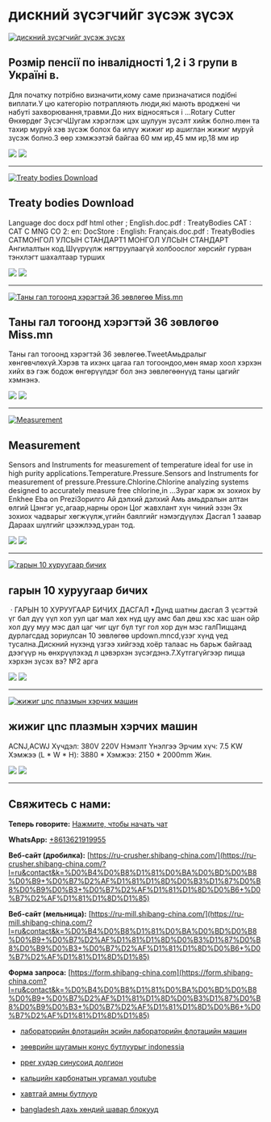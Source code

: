 # дискний зүсэгчийг зүсэж зүсэх

<a href="https://swt.shibang-china.com/?l=ru&img&k=%D0%B4%D0%B8%D1%81%D0%BA%D0%BD%D0%B8%D0%B9+%D0%B7%D2%AF%D1%81%D1%8D%D0%B3%D1%87%D0%B8%D0%B9%D0%B3+%D0%B7%D2%AF%D1%81%D1%8D%D0%B6+%D0%B7%D2%AF%D1%81%D1%8D%D1%85" target="_blank">![дискний зүсэгчийг зүсэж зүсэх](http://static.shibang-china.com/all-800x300/662.jpg)</a>

## Розмір пенсії по інвалідності 1,2 і 3 групи в Україні в.
Для початку потрібно визначити,кому саме призначатися подібні виплати.У цю категорію потрапляють люди,які мають вроджені чи набуті захворювання,травми.До них відносяться і …Rotary Cutter Өнхөрдөг ЗүсэгчШугам хэрэглэж цэх шулуун зүсэлт хийж болно.mөн та тахир муруй хэв зүсэж болох ба илүү жижиг ир ашиглан жижиг муруй зүсэж болно.3 өөр хэмжээтэй байгаа 60 мм ир,45 мм ир,18 мм ир


<a href="https://whatsapp.shibangsoft.com/WhatsApp.php" target="_blank" title="WhatsApp">![](http://static.shibang-china.com/icon/whatsapp.png)</a> <a href="https://swt.shibang-china.com/?l=ru&icon&k=%D0%B4%D0%B8%D1%81%D0%BA%D0%BD%D0%B8%D0%B9+%D0%B7%D2%AF%D1%81%D1%8D%D0%B3%D1%87%D0%B8%D0%B9%D0%B3+%D0%B7%D2%AF%D1%81%D1%8D%D0%B6+%D0%B7%D2%AF%D1%81%D1%8D%D1%85" target="_blank">![](http://static.shibang-china.com/icon/chat-ru.png)</a>

---

<a href="https://swt.shibang-china.com/?l=ru&img&k=%D0%B4%D0%B8%D1%81%D0%BA%D0%BD%D0%B8%D0%B9+%D0%B7%D2%AF%D1%81%D1%8D%D0%B3%D1%87%D0%B8%D0%B9%D0%B3+%D0%B7%D2%AF%D1%81%D1%8D%D0%B6+%D0%B7%D2%AF%D1%81%D1%8D%D1%85" target="_blank">![Treaty bodies Download](http://static.shibang-china.com/all-800x300/555.jpg)</a>

## Treaty bodies Download
Language doc docx pdf html other ; English.doc.pdf : TreatyBodies CAT : CAT C MNG CO 2: en: DocStore : English: Fran&#231;ais.doc.pdf : TreatyBodies CATМОНГОЛ УЛСЫН СТАНДАРТ1 МОНГОЛ УЛСЫН СТАНДАРТ Ангилалтын код.Шүүрүүлж нягтруулаагүй холбоослог хөрсийг гурван тэнхлэгт шахалтаар турших


<a href="https://whatsapp.shibangsoft.com/WhatsApp.php" target="_blank" title="WhatsApp">![](http://static.shibang-china.com/icon/whatsapp.png)</a> <a href="https://swt.shibang-china.com/?l=ru&icon&k=%D0%B4%D0%B8%D1%81%D0%BA%D0%BD%D0%B8%D0%B9+%D0%B7%D2%AF%D1%81%D1%8D%D0%B3%D1%87%D0%B8%D0%B9%D0%B3+%D0%B7%D2%AF%D1%81%D1%8D%D0%B6+%D0%B7%D2%AF%D1%81%D1%8D%D1%85" target="_blank">![](http://static.shibang-china.com/icon/chat-ru.png)</a>

---

<a href="https://swt.shibang-china.com/?l=ru&img&k=%D0%B4%D0%B8%D1%81%D0%BA%D0%BD%D0%B8%D0%B9+%D0%B7%D2%AF%D1%81%D1%8D%D0%B3%D1%87%D0%B8%D0%B9%D0%B3+%D0%B7%D2%AF%D1%81%D1%8D%D0%B6+%D0%B7%D2%AF%D1%81%D1%8D%D1%85" target="_blank">![Таны гал тогоонд хэрэгтэй 36 зөвлөгөө Miss.mn](http://static.shibang-china.com/all-800x300/1152.jpg)</a>

## Таны гал тогоонд хэрэгтэй 36 зөвлөгөө Miss.mn
Таны гал тогоонд хэрэгтэй 36 зөвлөгөө.TweetАмьдралыг хөнгөвчлөхүй.Хэрэв та ихэнх цагаа гал тогоондоо,мөн ямар хоол хэрхэн хийх вэ гэж бодож өнгөрүүлдэг бол энэ зөвлөгөөнүүд таны цагийг хэмнэнэ.


<a href="https://whatsapp.shibangsoft.com/WhatsApp.php" target="_blank" title="WhatsApp">![](http://static.shibang-china.com/icon/whatsapp.png)</a> <a href="https://swt.shibang-china.com/?l=ru&icon&k=%D0%B4%D0%B8%D1%81%D0%BA%D0%BD%D0%B8%D0%B9+%D0%B7%D2%AF%D1%81%D1%8D%D0%B3%D1%87%D0%B8%D0%B9%D0%B3+%D0%B7%D2%AF%D1%81%D1%8D%D0%B6+%D0%B7%D2%AF%D1%81%D1%8D%D1%85" target="_blank">![](http://static.shibang-china.com/icon/chat-ru.png)</a>

---

<a href="https://swt.shibang-china.com/?l=ru&img&k=%D0%B4%D0%B8%D1%81%D0%BA%D0%BD%D0%B8%D0%B9+%D0%B7%D2%AF%D1%81%D1%8D%D0%B3%D1%87%D0%B8%D0%B9%D0%B3+%D0%B7%D2%AF%D1%81%D1%8D%D0%B6+%D0%B7%D2%AF%D1%81%D1%8D%D1%85" target="_blank">![Measurement](http://static.shibang-china.com/all-800x300/699.jpg)</a>

## Measurement
Sensors and Instruments for measurement of temperature ideal for use in high purity applications.Temperature.Pressure.Sensors and Instruments for measurement of pressure.Pressure.Chlorine.Chlorine analyzing systems designed to accurately measure free chlorine,in …Зураг харж эх зохиох by Enkhee Eba on PreziЗорилго Ай дэлхий дэлхий Амь амьдралын алтан өлгий Цэнгэг ус,агаар,нарны орон Цог жавхлант хүн чиний эзэн Эх зохиох чадварыг хөгжүүлж,үгийн баялгийг нэмэгдүүлэх Дасгал 1 заавар Дараах шүлгийг цээжлээд,уран тод.


<a href="https://whatsapp.shibangsoft.com/WhatsApp.php" target="_blank" title="WhatsApp">![](http://static.shibang-china.com/icon/whatsapp.png)</a> <a href="https://swt.shibang-china.com/?l=ru&icon&k=%D0%B4%D0%B8%D1%81%D0%BA%D0%BD%D0%B8%D0%B9+%D0%B7%D2%AF%D1%81%D1%8D%D0%B3%D1%87%D0%B8%D0%B9%D0%B3+%D0%B7%D2%AF%D1%81%D1%8D%D0%B6+%D0%B7%D2%AF%D1%81%D1%8D%D1%85" target="_blank">![](http://static.shibang-china.com/icon/chat-ru.png)</a>

---

<a href="https://swt.shibang-china.com/?l=ru&img&k=%D0%B4%D0%B8%D1%81%D0%BA%D0%BD%D0%B8%D0%B9+%D0%B7%D2%AF%D1%81%D1%8D%D0%B3%D1%87%D0%B8%D0%B9%D0%B3+%D0%B7%D2%AF%D1%81%D1%8D%D0%B6+%D0%B7%D2%AF%D1%81%D1%8D%D1%85" target="_blank">![гарын 10 хуруугаар бичих](http://static.shibang-china.com/all-800x300/186.jpg)</a>

## гарын 10 хуруугаар бичих
&nbsp;&#0183;&#32;ГАРЫН 10 ХУРУУГААР БИЧИХ ДАСГАЛ •Дунд шатны дасгал 3 үсэгтэй үг бал дүү үүл хол уул цаг мал хөх нүд цуу амс бал дөш хэс хас шан ойр хол дуу муу мэс дал цаг чиг цуг бүл туг гол хор дүн мэс галПиццанд дурлагсдад зориулсан 10 зөвлөгөө updown.mncd,үзэг хүнд үед тусална.Дискний нүхэнд үзгээ хийгээд хоёр талаас нь барьж байгаад дээгүүр нь өнхрүүлэхэд л цэвэрхэн зүсэгдэнэ.7.Хутгагүйгээр пицца хэрхэн зүсэх вэ? №2 арга


<a href="https://whatsapp.shibangsoft.com/WhatsApp.php" target="_blank" title="WhatsApp">![](http://static.shibang-china.com/icon/whatsapp.png)</a> <a href="https://swt.shibang-china.com/?l=ru&icon&k=%D0%B4%D0%B8%D1%81%D0%BA%D0%BD%D0%B8%D0%B9+%D0%B7%D2%AF%D1%81%D1%8D%D0%B3%D1%87%D0%B8%D0%B9%D0%B3+%D0%B7%D2%AF%D1%81%D1%8D%D0%B6+%D0%B7%D2%AF%D1%81%D1%8D%D1%85" target="_blank">![](http://static.shibang-china.com/icon/chat-ru.png)</a>

---

<a href="https://swt.shibang-china.com/?l=ru&img&k=%D0%B4%D0%B8%D1%81%D0%BA%D0%BD%D0%B8%D0%B9+%D0%B7%D2%AF%D1%81%D1%8D%D0%B3%D1%87%D0%B8%D0%B9%D0%B3+%D0%B7%D2%AF%D1%81%D1%8D%D0%B6+%D0%B7%D2%AF%D1%81%D1%8D%D1%85" target="_blank">![жижиг цnc плазмын хэрчих машин](http://static.shibang-china.com/all-800x300/339.jpg)</a>

## жижиг цnc плазмын хэрчих машин
ACNJ,ACWJ Хүчдэл: 380V 220V Нэмэлт Үнэлгээ Эрчим хүч: 7.5 KW Хэмжээ (L * W * H): 3880 * Хэмжээ: 2150 * 2000mm Жин.

<a href="https://whatsapp.shibangsoft.com/WhatsApp.php" target="_blank" title="WhatsApp">![](http://static.shibang-china.com/icon/whatsapp.png)</a> <a href="https://swt.shibang-china.com/?l=ru&icon&k=%D0%B4%D0%B8%D1%81%D0%BA%D0%BD%D0%B8%D0%B9+%D0%B7%D2%AF%D1%81%D1%8D%D0%B3%D1%87%D0%B8%D0%B9%D0%B3+%D0%B7%D2%AF%D1%81%D1%8D%D0%B6+%D0%B7%D2%AF%D1%81%D1%8D%D1%85" target="_blank">![](http://static.shibang-china.com/icon/chat-ru.png)</a>

---
## Свяжитесь с нами:

**Теперь говорите:** [Нажмите, чтобы начать чат](https://swt.shibang-china.com?l=ru&contact&k=%D0%B4%D0%B8%D1%81%D0%BA%D0%BD%D0%B8%D0%B9+%D0%B7%D2%AF%D1%81%D1%8D%D0%B3%D1%87%D0%B8%D0%B9%D0%B3+%D0%B7%D2%AF%D1%81%D1%8D%D0%B6+%D0%B7%D2%AF%D1%81%D1%8D%D1%85)

**WhatsApp:**  [+8613621919955](https://whatsapp.shibangsoft.com/WhatsApp.php)

**Веб-сайт (дробилка):** [https://ru-crusher.shibang-china.com/](https://ru-crusher.shibang-china.com/?l=ru&contact&k=%D0%B4%D0%B8%D1%81%D0%BA%D0%BD%D0%B8%D0%B9+%D0%B7%D2%AF%D1%81%D1%8D%D0%B3%D1%87%D0%B8%D0%B9%D0%B3+%D0%B7%D2%AF%D1%81%D1%8D%D0%B6+%D0%B7%D2%AF%D1%81%D1%8D%D1%85)

**Веб-сайт (мельница):** [https://ru-mill.shibang-china.com/](https://ru-mill.shibang-china.com/?l=ru&contact&k=%D0%B4%D0%B8%D1%81%D0%BA%D0%BD%D0%B8%D0%B9+%D0%B7%D2%AF%D1%81%D1%8D%D0%B3%D1%87%D0%B8%D0%B9%D0%B3+%D0%B7%D2%AF%D1%81%D1%8D%D0%B6+%D0%B7%D2%AF%D1%81%D1%8D%D1%85)

**Форма запроса:** [https://form.shibang-china.com](https://form.shibang-china.com?l=ru&contact&k=%D0%B4%D0%B8%D1%81%D0%BA%D0%BD%D0%B8%D0%B9+%D0%B7%D2%AF%D1%81%D1%8D%D0%B3%D1%87%D0%B8%D0%B9%D0%B3+%D0%B7%D2%AF%D1%81%D1%8D%D0%B6+%D0%B7%D2%AF%D1%81%D1%8D%D1%85)

* [лабораторийн флотацийн эсийн лабораторийн флотацийн машин](../127/%D0%BB%D0%B0%D0%B1%D0%BE%D1%80%D0%B0%D1%82%D0%BE%D1%80%D0%B8%D0%B9%D0%BD%20%D1%84%D0%BB%D0%BE%D1%82%D0%B0%D1%86%D0%B8%D0%B9%D0%BD%20%D1%8D%D1%81%D0%B8%D0%B9%D0%BD%20%D0%BB%D0%B0%D0%B1%D0%BE%D1%80%D0%B0%D1%82%D0%BE%D1%80%D0%B8%D0%B9%D0%BD%20%D1%84%D0%BB%D0%BE%D1%82%D0%B0%D1%86%D0%B8%D0%B9%D0%BD%20%D0%BC%D0%B0%D1%88%D0%B8%D0%BD.md)

* [зөөврийн шугамын конус бутлуурыг indonessia](../127/%D0%B7%D3%A9%D3%A9%D0%B2%D1%80%D0%B8%D0%B9%D0%BD%20%D1%88%D1%83%D0%B3%D0%B0%D0%BC%D1%8B%D0%BD%20%D0%BA%D0%BE%D0%BD%D1%83%D1%81%20%D0%B1%D1%83%D1%82%D0%BB%D1%83%D1%83%D1%80%D1%8B%D0%B3%20indonessia.md)

* [pper хүдэр синусоид долгион](../129/pper%20%D1%85%D2%AF%D0%B4%D1%8D%D1%80%20%D1%81%D0%B8%D0%BD%D1%83%D1%81%D0%BE%D0%B8%D0%B4%20%D0%B4%D0%BE%D0%BB%D0%B3%D0%B8%D0%BE%D0%BD.md)

* [кальцийн карбонатын ургамал youtube](../126/%D0%BA%D0%B0%D0%BB%D1%8C%D1%86%D0%B8%D0%B9%D0%BD%20%D0%BA%D0%B0%D1%80%D0%B1%D0%BE%D0%BD%D0%B0%D1%82%D1%8B%D0%BD%20%D1%83%D1%80%D0%B3%D0%B0%D0%BC%D0%B0%D0%BB%20youtube.md)

* [хавтгай амны бутлуур](../128/%D1%85%D0%B0%D0%B2%D1%82%D0%B3%D0%B0%D0%B9%20%D0%B0%D0%BC%D0%BD%D1%8B%20%D0%B1%D1%83%D1%82%D0%BB%D1%83%D1%83%D1%80.md)

* [bangladesh дахь хөндий шавар блокууд](../129/bangladesh%20%D0%B4%D0%B0%D1%85%D1%8C%20%D1%85%D3%A9%D0%BD%D0%B4%D0%B8%D0%B9%20%D1%88%D0%B0%D0%B2%D0%B0%D1%80%20%D0%B1%D0%BB%D0%BE%D0%BA%D1%83%D1%83%D0%B4.md)
